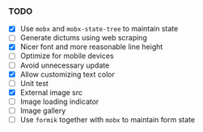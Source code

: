 ### TODO

- [x] Use `mobx` and `mobx-state-tree` to maintain state
- [ ] Generate dictums using web scraping
- [x] Nicer font and more reasonable line height
- [ ] Optimize for mobile devices
- [ ] Avoid unnecessary update
- [x] Allow customizing text color
- [ ] Unit test
- [x] External image src
- [ ] Image loading indicator
- [ ] Image gallery
- [ ] Use `formik` together with `mobx` to maintain form state
